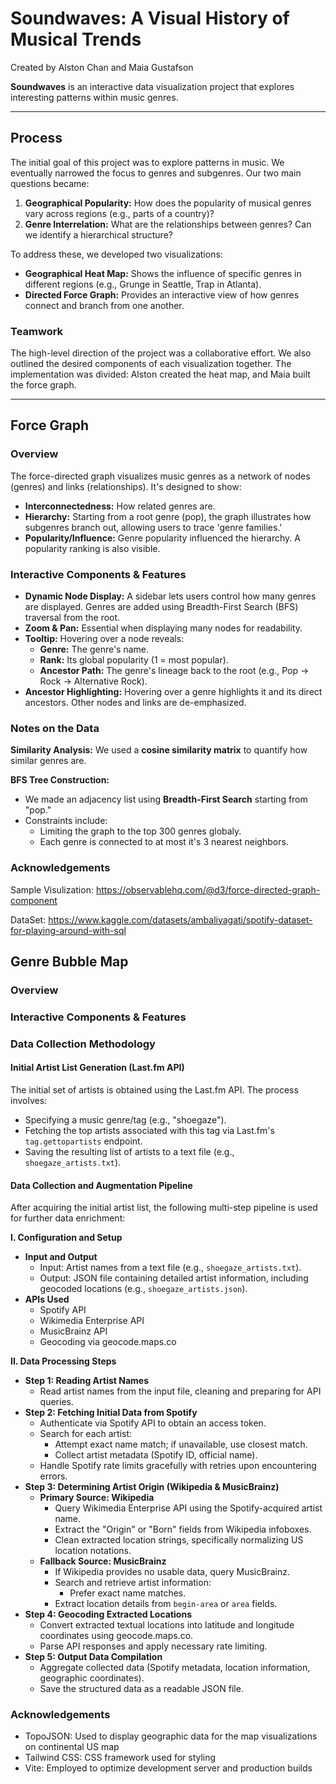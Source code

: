 # Soundwaves: A Visual History of Musical Trends

Created by Alston Chan and Maia Gustafson

**Soundwaves** is an interactive data visualization project that explores interesting patterns within music genres.

---

## Process

The initial goal of this project was to explore patterns in music. We eventually narrowed the focus to genres and subgenres. Our two main questions became:

1. **Geographical Popularity:** How does the popularity of musical genres vary across regions (e.g., parts of a country)?
2. **Genre Interrelation:** What are the relationships between genres? Can we identify a hierarchical structure?

To address these, we developed two visualizations:

- **Geographical Heat Map:** Shows the influence of specific genres in different regions (e.g., Grunge in Seattle, Trap in Atlanta).
- **Directed Force Graph:** Provides an interactive view of how genres connect and branch from one another.

### Teamwork

The high-level direction of the project was a collaborative effort. We also outlined the desired components of each visualization together. The implementation was divided: Alston created the heat map, and Maia built the force graph.

---

## Force Graph

### Overview

The force-directed graph visualizes music genres as a network of nodes (genres) and links (relationships). It's designed to show:

- **Interconnectedness:** How related genres are.
- **Hierarchy:** Starting from a root genre (pop), the graph illustrates how subgenres branch out, allowing users to trace 'genre families.'
- **Popularity/Influence:** Genre popularity influenced the hierarchy. A popularity ranking is also visible.

### Interactive Components & Features

- **Dynamic Node Display:** A sidebar lets users control how many genres are displayed. Genres are added using Breadth-First Search (BFS) traversal from the root.
- **Zoom & Pan:** Essential when displaying many nodes for readability.
- **Tooltip:** Hovering over a node reveals:
  - **Genre:** The genre's name.
  - **Rank:** Its global popularity (1 = most popular).
  - **Ancestor Path:** The genre's lineage back to the root (e.g., Pop → Rock → Alternative Rock).
- **Ancestor Highlighting:** Hovering over a genre highlights it and its direct ancestors. Other nodes and links are de-emphasized.

### Notes on the Data

**Similarity Analysis:** We used a **cosine similarity matrix** to quantify how similar genres are.

**BFS Tree Construction:**

- We made an adjacency list using **Breadth-First Search** starting from "pop."
- Constraints include:
  - Limiting the graph to the top 300 genres globaly.
  - Each genre is connected to at most it's 3 nearest neighbors.

### Acknowledgements

Sample Visulization: https://observablehq.com/@d3/force-directed-graph-component

DataSet: https://www.kaggle.com/datasets/ambaliyagati/spotify-dataset-for-playing-around-with-sql

## Genre Bubble Map

### Overview

### Interactive Components & Features

### Data Collection Methodology

#### Initial Artist List Generation (Last.fm API)

The initial set of artists is obtained using the Last.fm API. The process involves:

- Specifying a music genre/tag (e.g., "shoegaze").
- Fetching the top artists associated with this tag via Last.fm's `tag.gettopartists` endpoint.
- Saving the resulting list of artists to a text file (e.g., `shoegaze_artists.txt`).

#### Data Collection and Augmentation Pipeline

After acquiring the initial artist list, the following multi-step pipeline is used for further data enrichment:

**I. Configuration and Setup**

- **Input and Output**
  - Input: Artist names from a text file (e.g., `shoegaze_artists.txt`).
  - Output: JSON file containing detailed artist information, including geocoded locations (e.g., `shoegaze_artists.json`).
- **APIs Used**
  - Spotify API
  - Wikimedia Enterprise API
  - MusicBrainz API
  - Geocoding via geocode.maps.co

**II. Data Processing Steps**

- **Step 1: Reading Artist Names**
  - Read artist names from the input file, cleaning and preparing for API queries.
- **Step 2: Fetching Initial Data from Spotify**
  - Authenticate via Spotify API to obtain an access token.
  - Search for each artist:
    - Attempt exact name match; if unavailable, use closest match.
    - Collect artist metadata (Spotify ID, official name).
  - Handle Spotify rate limits gracefully with retries upon encountering errors.
- **Step 3: Determining Artist Origin (Wikipedia & MusicBrainz)**
  - **Primary Source: Wikipedia**
    - Query Wikimedia Enterprise API using the Spotify-acquired artist name.
    - Extract the "Origin" or "Born" fields from Wikipedia infoboxes.
    - Clean extracted location strings, specifically normalizing US location notations.
  - **Fallback Source: MusicBrainz**
    - If Wikipedia provides no usable data, query MusicBrainz.
    - Search and retrieve artist information:
      - Prefer exact name matches.
    - Extract location details from `begin-area` or `area` fields.
- **Step 4: Geocoding Extracted Locations**
  - Convert extracted textual locations into latitude and longitude coordinates using geocode.maps.co.
  - Parse API responses and apply necessary rate limiting.
- **Step 5: Output Data Compilation**
  - Aggregate collected data (Spotify metadata, location information, geographic coordinates).
  - Save the structured data as a readable JSON file.

### Acknowledgements

- TopoJSON: Used to display geographic data for the map visualizations on continental US map
- Tailwind CSS: CSS framework used for styling
- Vite: Employed to optimize development server and production builds
